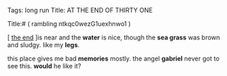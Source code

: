 Tags: long run
Title: AT THE END OF THIRTY ONE
  
Title:# ( rambling ntkqc0wezG1uexhnwo1 )  
  
[ [the end](https://www.strava.com/activities/3319282346) ]is near and the **water** is nice, though the **sea grass** was brown and sludgy. like my **legs**.  
  
this place gives me bad **memories** mostly. the angel **gabriel** never got to see this. **would** he like it?  
